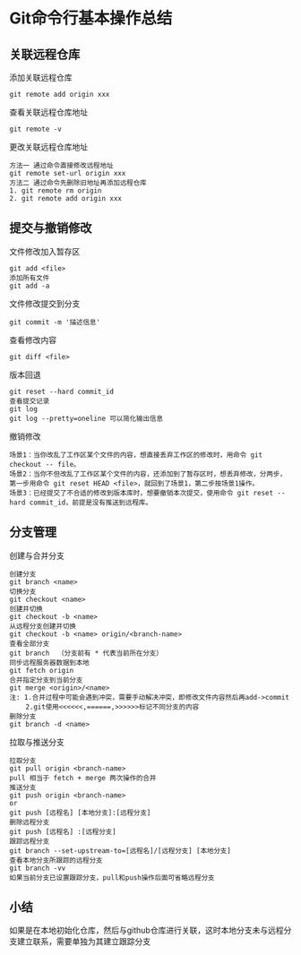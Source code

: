 # Git命令行基本操作总结
## 关联远程仓库
添加关联远程仓库

	git remote add origin xxx
查看关联远程仓库地址

	git remote -v
更改关联远程仓库地址

	方法一 通过命令直接修改远程地址
	git remote set-url origin xxx
	方法二 通过命令先删除旧地址再添加远程仓库
	1. git remote rm origin
	2. git remote add origin xxx
## 提交与撤销修改
文件修改加入暂存区 

	git add <file>
	添加所有文件
	git add -a 
文件修改提交到分支 
		
	git commit -m '描述信息'
查看修改内容
		
	git diff <file>
版本回退
		
	git reset --hard commit_id
	查看提交记录
	git log 
	git log --pretty=oneline 可以简化输出信息
撤销修改
	
	场景1：当你改乱了工作区某个文件的内容，想直接丢弃工作区的修改时，用命令 git checkout -- file。
	场景2：当你不但改乱了工作区某个文件的内容，还添加到了暂存区时，想丢弃修改，分两步，第一步用命令 git reset HEAD <file>，就回到了场景1，第二步按场景1操作。
	场景3：已经提交了不合适的修改到版本库时，想要撤销本次提交，使用命令 git reset --hard commit_id，前提是没有推送到远程库。
## 分支管理
创建与合并分支

	创建分支
	git branch <name>
	切换分支
	git checkout <name>
	创建并切换
	git checkout -b <name>
	从远程分支创建并切换
	git checkout -b <name> origin/<branch-name>
	查看全部分支
	git branch  （分支前有 * 代表当前所在分支）
	同步远程服务器数据到本地
	git fetch origin
	合并指定分支到当前分支
	git merge <origin>/<name>
	注: 1.合并过程中可能会遇到冲突，需要手动解决冲突，即修改文件内容然后再add->commit
	    2.git使用<<<<<<,======,>>>>>>标记不同分支的内容
	删除分支
	git branch -d <name>
拉取与推送分支

	拉取分支
	git pull origin <branch-name>
	pull 相当于 fetch + merge 两次操作的合并
	推送分支
	git push origin <branch-name>
	or
	git push [远程名] [本地分支]:[远程分支]
	删除远程分支
	git push [远程名] :[远程分支]
	跟踪远程分支
	git branch --set-upstream-to=[远程名]/[远程分支] [本地分支]
	查看本地分支所跟踪的远程分支
	git branch -vv
	如果当前分支已设置跟踪分支，pull和push操作后面可省略远程分支
	
## 小结
如果是在本地初始化仓库，然后与github仓库进行关联，这时本地分支未与远程分支建立联系，需要单独为其建立跟踪分支